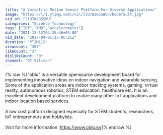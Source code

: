 ```yaml
---
title: "A Versatile Motion Sensor Platform For Diverse Applications"
image: "https:\/\/i.ytimg.com\/vi\/llU7WzG5SWU\/hqdefault.jpg"
vid_id: "llU7WzG5SWU"
categories: "Science-Technology"
tags: ["IOT","IMU","accelerometer"]
date: "2021-12-13T04:35:46+03:00"
vid_date: "2017-04-01T15:06:21Z"
duration: "PT1M11S"
viewcount: "357"
likeCount: "3"
dislikeCount: "0"
channel: "GT Silicon"
---
```

{% raw %}&quot;oblu&quot; is a versatile opensource development board for implementing innovative ideas on indoor navigation and wearable sensing. Some of the application areas are indoor tracking systems, gaming, virtual reality, autonomous robotics, STEM education, healthcare etc. It is an excellent development platform to realize many other IoT applications and indoor location based services.<br /><br />A low cost platform designed especially for STEM students, researchers, IoT entrepreneurs and hobbyists.<br /><br />Visit for more information: <a rel="nofollow" target="blank" href="https://www.oblu.io/">https://www.oblu.io/</a>{% endraw %}
